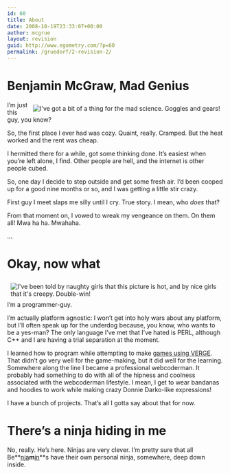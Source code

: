 ```yaml
---
id: 60
title: About
date: 2008-10-19T23:33:07+00:00
author: mcgrue
layout: revision
guid: http://www.egometry.com/?p=60
permalink: /gruedorf/2-revision-2/
---
```

# Benjamin McGraw, Mad Genius

<img src="/_old/egometry/img/pics/ben_mad.jpg" alt="I've got a bit of a thing for the mad science. Goggles and gears!" border="0" style="float: right; padding: 8px;" /> 

I&#8217;m just this guy, you know?

So, the first place I ever had was cozy. Quaint, really. Cramped. But the heat worked and the rent was cheap.

I hermitted there for a while, got some thinking done. It&#8217;s easiest when you&#8217;re left alone, I find. Other people are hell, and the internet is other people cubed.

So, one day I decide to step outside and get some fresh air. I&#8217;d been cooped up for a good nine months or so, and I was getting a little stir crazy.

First guy I meet slaps me silly until I cry. True story. I mean, who _does_ that?

From that moment on, I vowed to wreak my vengeance on them. On them all! Mwa ha ha. Mwahaha.

&#8230;

# Okay, now what

<img src="/_old/egometry/img/pics/creepy_ben.jpg" alt="I've been told by naughty girls that this picture is hot, and by nice girls that it's creepy. Double-win!" border="0" style="float: left; padding: 8px;" /> 

I&#8217;m a programmer-guy.

I&#8217;m actually platform agnostic: I won&#8217;t get into holy wars about any platform, but I&#8217;ll often speak up for the underdog because, you know, who wants to be a yes-man? The only language I&#8217;ve met that I&#8217;ve hated is PERL, although C++ and I are having a trial separation at the moment.

I learned how to program while attempting to make <a href=http://www.verge-rpg.com/>games using VERGE</a>. That didn&#8217;t go very well for the game-making, but it did well for the learning. Somewhere along the line I became a professional webcoderman. It probably had something to do with all of the hipness and coolness associated with the webcoderman lifestyle. I mean, I get to wear bandanas and hoodies to work while making crazy Donnie Darko-like expressions!

I have a bunch of projects. That&#8217;s all I gotta say about that for now.

# There&#8217;s a ninja hiding in me

No, really. He&#8217;s here. Ninjas are very clever. I&#8217;m pretty sure that all Be**<u>nja</u>**m**<u>in</u>**s have their own personal ninja, somewhere, deep down inside.